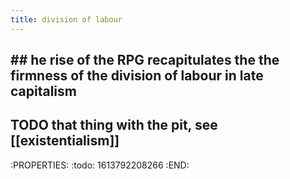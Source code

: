 ```yaml
---
title: division of labour
---
```


## ## he rise of the RPG recapitulates the the firmness of the division of labour in late capitalism
## TODO that thing with the pit, see [[existentialism]]
:PROPERTIES:
:todo: 1613792208266
:END:
